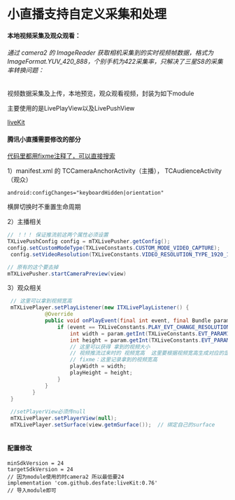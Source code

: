 # 小直播支持自定义采集和处理

#### 本地视频采集及观众观看：

###### 通过 camera2 的 ImageReader 获取相机采集到的实时视频帧数据，格式为ImageFormat.YUV_420_888，个别手机为422采集率，只解决了三星S8的采集率转换问题：

视频数据采集及上传，本地预览，观众观看视频，封装为如下module

主要使用的是LivePlayView以及LivePushView

[liveKit](https://github.com/desfate/liveKit)



#### 腾讯小直播需要修改的部分

<u>代码里都用fixme注释了，可以直接搜索</u>

1）manifest.xml 的 TCCameraAnchorActivity（主播）， TCAudienceActivity（观众）

`android:configChanges="keyboardHidden|orientation"`

横屏切换时不重置生命周期

2）主播相关

```java
// ！！！ 保证推流前这两个属性必须设置
TXLivePushConfig config = mTXLivePusher.getConfig();
config.setCustomModeType(TXLiveConstants.CUSTOM_MODE_VIDEO_CAPTURE);    //使用自定义视频采集
 config.setVideoResolution(TXLiveConstants.VIDEO_RESOLUTION_TYPE_1920_1080);  //设置推流视频分辨率

// 原有的这个要去掉
mTXLivePusher.startCameraPreview(view)
```

3）观众相关

```java
 // 这里可以拿到视频宽高
 mTXLivePlayer.setPlayListener(new ITXLivePlayListener() {
            @Override
            public void onPlayEvent(final int event, final Bundle param) {
                if (event == TXLiveConstants.PLAY_EVT_CHANGE_RESOLUTION) {
                    int width = param.getInt(TXLiveConstants.EVT_PARAM1, 0);
                    int height = param.getInt(TXLiveConstants.EVT_PARAM2, 0);
                    // 这里可以获得 拿到的视频大小
                    // 视频推流过来时的 视频宽高  这里要根据视频宽高生成对应的显示页面
                    // fixme：这里记录拿到的视频宽高
                    playWidth = width;
                    playHeight = height;                
                }
            }
 		}
 }
                               
 //setPlayerView必须传null
 mTXLivePlayer.setPlayerView(null);
 mTXLivePlayer.setSurface(view.getmSurface());  // 绑定自己的surface
                          
```

#### 配置修改

```
minSdkVersion = 24
targetSdkVersion = 24
// 因为module使用的时camera2 所以最低要24
implementation 'com.github.desfate:liveKit:0.76'
// 导入module即可
```